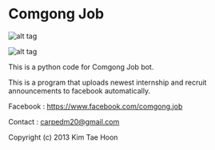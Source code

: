  Comgong Job
=====

![alt tag](https://fbcdn-sphotos-a-a.akamaihd.net/hphotos-ak-ash3/1472985_512133618883942_749743322_n.jpg)
 
![alt tag](http://2.bp.blogspot.com/-EYdrLQrljWE/Uqe8z9r_FuI/AAAAAAAACB4/k1WJsOkkbXc/s1600/com.jpg)

This is a python code for Comgong Job bot.

This is a program that uploads newest internship and recruit announcements to facebook automatically.


Facebook : https://www.facebook.com/comgong.job

Contact : carpedm20@gmail.com

Copyright (c) 2013 Kim Tae Hoon
